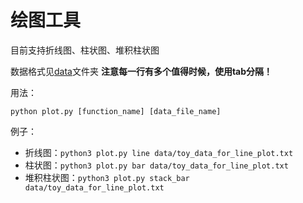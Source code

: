 绘图工具
====

目前支持折线图、柱状图、堆积柱状图

数据格式见[data](./data)文件夹
**注意每一行有多个值得时候，使用tab分隔！**

用法：

    python plot.py [function_name] [data_file_name]

例子：

* 折线图：`python3 plot.py line data/toy_data_for_line_plot.txt`
* 柱状图：`python3 plot.py bar data/toy_data_for_line_plot.txt`
* 堆积柱状图：`python3 plot.py stack_bar data/toy_data_for_line_plot.txt`
